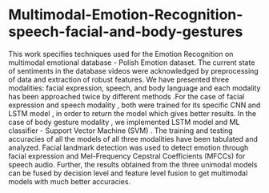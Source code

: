 # Multimodal-Emotion-Recognition-speech-facial-and-body-gestures

This work specifies techniques used for the Emotion Recognition on multimodal emotional database - Polish Emotion dataset. The current state of sentiments in the database
videos were acknowledged by preprocessing of data and extraction of robust features. We have presented three modalities: facial expression, speech, and body language and 
each modality has been approached twice by different methods .For the case of facial expression and speech modality , both were trained for its specific CNN and LSTM 
model , in order to return the model which gives better results. In the case of body gesture modality , we implemented LSTM model and ML classifier - Support Vector 
Machine (SVM) . 
The training and testing accuracies of all the models of all three modalities have been tabulated and analyzed. Facial landmark detection was used to detect emotion 
through facial expression and Mel-Frequency Cepstral Coefficients (MFCCs) for speech audio. Further, the results obtained from the three unimodal models can be fused by 
decision level and feature level fusion to get multimodal models with much better accuracies.

